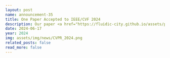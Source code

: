 ```yaml
---
layout: post
name: announcement-35
title: One Paper Accepted to IEEE/CVF 2024
description: Our paper <a href="https://fluidic-city.github.io/assets/pdf/Guo2024Simulation.pdf"> LASIL:Learner-Aware Supervised Imitation Learning For Long-term Microscopic Traffic Simulation </a> has been accepted to IEEE/CVF Conference on Computer Vision and Pattern Recognition (CVPR) 2024.
date: 2024-06-17
year: 2024
img: assets/img/news/CVPR_2024.png
related_posts: false
read_more: false
---
```

